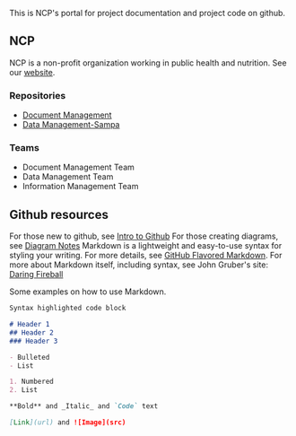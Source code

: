 [//]: # (This is how to comment on markdown without being displayed in html or on .md output)
[//]: # (This may be the most platform independent comment)
[//]: # ( this is the format for linking to .md files .. https://<user>.github.io/<repository>/about/contact-us.html)

This is NCP's portal for project documentation and project code on github.

## NCP
NCP is a non-profit organization working in public health and nutrition. See our [website](www.ncp.org.ph).

### Repositories
* [Document Management](https:///ncp-ph.github.io/document-mgmt-1)
* [Data Management-Sampa](https://github.com/ncp-ph/sampa-dmplan)

### Teams
* Document Management Team
* Data Management Team
* Information Management Team

## Github resources 

For those new to github, see [Intro to Github](docs/intro-github.md)
For those creating diagrams, see [Diagram Notes](https://github.com/ncp-ph/document-mgmt-1/blob/main/diagram-notes.md)
Markdown is a lightweight and easy-to-use syntax for styling your writing.
For more details, see [GitHub Flavored Markdown](https://guides.github.com/features/mastering-markdown/).
For more about Markdown itself, including syntax, see John Gruber's site: [Daring Fireball](https://daringfireball.net/projects/markdown/)

Some examples on how to use Markdown.



```markdown
Syntax highlighted code block

# Header 1
## Header 2
### Header 3

- Bulleted
- List

1. Numbered
2. List

**Bold** and _Italic_ and `Code` text

[Link](url) and ![Image](src)
```



